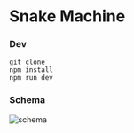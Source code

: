 # Snake Machine

### Dev

```
git clone
npm install
npm run dev
```

### Schema

![schema](https://i.imgur.com/zGJtvBU.png)